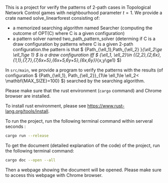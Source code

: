 This is a project for verify the patterns of 2-path cases in Topological Network Control games with neighbourhood parameter $t=1$. We provide a crate named solve_linearforest consisting of:
+  a memorized searching algorithm named Searcher (computing the outcome of OPT(C) where C is a given configuration)
+  a pattern solver named two_path_pattern_solver (determing if C is a draw configuration by patterns where C is a given 2-path configuration.the pattern is that  $ \{Path_{\ell_1},Path_{\ell_2} \}_{\ell_2\ge \ell_1\ge 1} $ is a draw configuration iff $ \{\ell_1, \ell_2\}\in \{\{2,2\},\{2,6x\},\{1,1\},\{7,7\},\{7,6x+5\},\{6x+5,6y+5\},\{6x,6y\}\}_{x,y\ge1} $)

In `src/main`, we provide a program to verify the patterns with the results (of configuration $ \{Path_{\ell_1}, Path_{\ell_2}\}_{1\le \ell_1\le \ell_2< \mathbf{MAX\_SIZE}=100} $) searched by the searching algorithm.

Please make sure that the rust environment (`cargo` command) and Chrome browser are installed.

To install rust environment, please see https://www.rust-lang.org/tools/install.

To run the project, run the following terminal command within serveral seconds :

```bash
cargo run --release
```

To get the document (detailed explanation of the code) of the project, run the following terminal command:

```bash
cargo doc --open --all
```

Then a webpage showing the document will be opened. Please make sure to access this webpage with Chrome browser.
